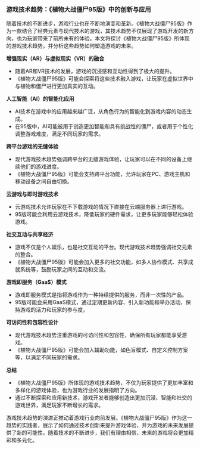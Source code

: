 ### 游戏技术趋势：《植物大战僵尸95版》中的创新与应用

随着技术的不断进步，游戏行业也在不断地演变和革新。《植物大战僵尸95版》作为一款结合了经典元素与现代技术的游戏，其技术趋势不仅展现了游戏开发的新方向，也为玩家带来了前所未有的体验。本文将探讨《植物大战僵尸95版》所体现的游戏技术趋势，并分析这些趋势如何塑造游戏的未来。

**增强现实（AR）与虚拟现实（VR）的融合**
- 随着AR和VR技术的发展，游戏的沉浸感和互动性得到了极大的提升。
- 《植物大战僵尸95版》可能会探索将这些技术融入游戏，让玩家在虚拟世界中与植物和僵尸进行更加真实的互动。

**人工智能（AI）的智能化应用**
- AI技术在游戏中的应用越来越广泛，从角色行为的智能化到游戏内容的动态生成。
- 在95版中，AI可能被用于创造更加智能和具有挑战性的僵尸，或者用于个性化调整游戏难度，满足不同玩家的需求。

**跨平台游戏的无缝体验**
- 现代游戏技术趋势强调跨平台的无缝游戏体验，让玩家可以在不同的设备上继续他们的游戏进度。
- 《植物大战僵尸95版》可能会支持跨平台功能，允许玩家在PC、游戏主机和移动设备之间自由切换。

**云游戏与即时游戏技术**
- 云游戏技术允许玩家在不下载游戏的情况下直接在云端服务器上进行游戏。
- 95版可能会利用云游戏技术，降低玩家的硬件需求，让更多玩家能够轻松体验游戏。

**社交互动与共享经济**
- 游戏不仅是个人娱乐，也是社交互动的平台。现代游戏技术趋势强调社交元素的整合。
- 《植物大战僵尸95版》可能会加入更多的社交功能，如多人协作模式、共享成就系统等，鼓励玩家之间的互动和交流。

**游戏即服务（GaaS）模式**
- 游戏即服务模式是指将游戏作为一种持续提供的服务，而非一次性的产品。
- 95版可能会采用GaaS模式，通过定期更新内容、引入新功能和举办活动，保持游戏的活力和玩家的参与度。

**可访问性和包容性设计**
- 现代游戏技术趋势注重游戏的可访问性和包容性，确保所有玩家都能享受游戏。
- 《植物大战僵尸95版》可能会加入辅助功能，如色盲模式、自定义控制方案等，以满足不同玩家的需求。

**总结**
- 《植物大战僵尸95版》所体现的游戏技术趋势，不仅为玩家提供了更加丰富和多样化的游戏体验，也为游戏行业的发展指明了方向。
- 通过不断探索和应用新技术，游戏开发者能够创造出更加沉浸、智能和社交的游戏世界，满足玩家不断增长的需求。

游戏技术趋势的演进正推动着游戏行业向前发展。《植物大战僵尸95版》作为这一趋势的实践者，展示了如何通过技术创新来提升游戏体验，并为游戏的未来发展提供了新的可能性。随着技术的不断进步，我们有理由相信，未来的游戏将会更加精彩和多元化。